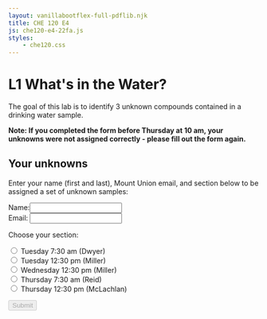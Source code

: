 ```yaml
---
layout: vanillabootflex-full-pdflib.njk
title: CHE 120 E4
js: che120-e4-22fa.js
styles:
    - che120.css
---
```


# L1 What's in the Water?

The goal of this lab is to identify 3 unknown compounds contained in a drinking water sample.

**Note: If you completed the form before Thursday at 10 am, your unknowns were not assigned correctly - please fill out the form again.**


## Your unknowns

Enter your name (first and last), Mount Union email, and section below to be assigned a set of unknown samples:

<form class="form" netlify id="120-water-22fa">
<div>
<div class="form-group">
<label for="nameInput">Name:</label><input id="nameInput" name="nameInput" oninput="checkReady();" class="form-control"></input>
</div>


<div class="form-group">
    <label for="emailInput">Email:</label>
    <input type="email" id="emailInput" name="emailInput" oninput="checkReady();" class="form-control"></input>
</div>

<p for="sectionInput">Choose your section:</p>

<div class="form-check">
<label class="form-check-label" for="1"><input type="radio" class="form-check-input" value="1" name="sectionInput" oninput="checkReady();"></input> Tuesday 7:30 am (Dwyer)</label>
</div>

<div class="form-check">
<label class="form-check-label" for="2"><input type="radio" class="form-check-input" value="2" name="sectionInput" oninput="checkReady();"></input> Tuesday 12:30 pm (Miller)</label>
</div>

<div class="form-check">
<label class="form-check-label" for="3"> <input type="radio" class="form-check-input" value="3" name="sectionInput" oninput="checkReady();"></input> Wednesday 12:30 pm (Miller)</label>
</div>

<div class="form-check">
<label class="form-check-label" for="4"> <input type="radio" class="form-check-input" value="4" name="sectionInput" oninput="checkReady();"></input> Thursday 7:30 am (Reid)</label>
</div>

<div class="form-check">
<label class="form-check-label" for="5"> <input type="radio" class="form-check-input" value="5" name="sectionInput" oninput="checkReady();"></input> Thursday 12:30 pm (McLachlan)</label>
</div>


<button type="submit" id="submitName" disabled class="btn btn-primary">Submit</button>
</form>

<div style="display:none;" id="assignedUnknowns">
<p>
You were given three water samples with sample ID numbers: <span id="unknown1"></span>, <span id="unknown2"></span>, and <span id="unknown3"></span>. For the last sample, you will collect the IR and NMR spectra yourself during lab.
</p>

<p>Click the button to download the spectra of the first two unknowns. 
</p>
<button onclick="copyPages()" class="btn btn-primary">Download Spectra</button>
<p>
<b>
Remember to print out your spectra and bring them to lab.
</b>
</p>
<p>
<b>Save the pdf file so you can copy and paste (or screenshot) the spectra into your lab report.</b>
</p>



</div>


<script src="https://cdnjs.cloudflare.com/ajax/libs/seedrandom/3.0.5/seedrandom.min.js">
</script>

